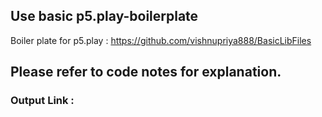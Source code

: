 
## Use basic p5.play-boilerplate
Boiler plate for p5.play : https://github.com/vishnupriya888/BasicLibFiles

## Please refer to code notes for explanation.

### Output Link : 
